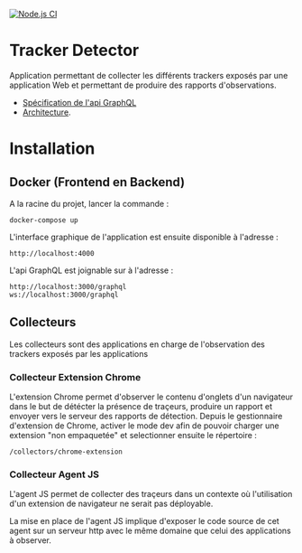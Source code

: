 [![Node.js CI](https://github.com/pierremellet/TrackerDetector/actions/workflows/node.js.yml/badge.svg)](https://github.com/pierremellet/TrackerDetector/actions/workflows/node.js.yml)

# Tracker Detector


Application permettant de collecter les différents trackers exposés par une application Web et permettant de produire des rapports d'observations.

* [Spécification de l'api GraphQL](./backend/graphql)
* [Architecture](./docs/architecture.md).

# Installation
##  Docker (Frontend en Backend)

A la racine du projet, lancer la commande :

    docker-compose up


L'interface graphique de l'application est ensuite disponible à l'adresse : 

    http://localhost:4000


L'api GraphQL est joignable sur à l'adresse :

    http://localhost:3000/graphql
    ws://localhost:3000/graphql

## Collecteurs

Les collecteurs sont des applications en charge de l'observation des trackers exposés par les applications

### Collecteur Extension Chrome

L'extension Chrome permet d'observer le contenu d'onglets d'un navigateur dans le but de détécter la présence de traçeurs, produire un rapport et envoyer vers le serveur des rapports de détection.
Depuis le gestionnaire d'extension de Chrome, activer le mode dev afin de pouvoir charger une extension "non empaquetée" et selectionner ensuite le répertoire :

    /collectors/chrome-extension

### Collecteur Agent JS

L'agent JS permet de collecter des traçeurs dans un contexte où l'utilisation d'un extension de navigateur ne serait pas déployable.

La mise en place de l'agent JS implique d'exposer le code source de cet agent sur un serveur http avec le même domaine que celui des applications à observer.



